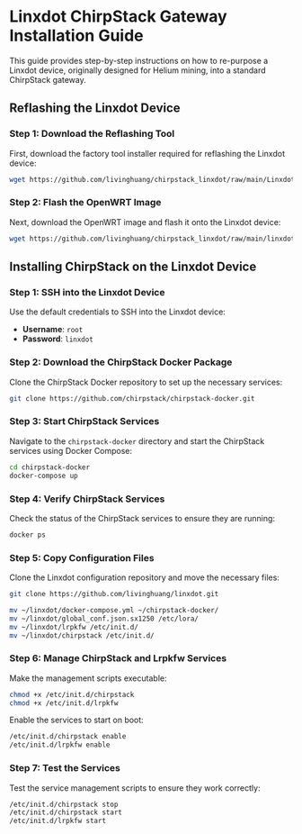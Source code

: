 # Linxdot ChirpStack Gateway Installation Guide

This guide provides step-by-step instructions on how to re-purpose a Linxdot device, originally designed for Helium mining, into a standard ChirpStack gateway.

## Reflashing the Linxdot Device

### Step 1: Download the Reflashing Tool

First, download the factory tool installer required for reflashing the Linxdot device:

```bash
wget https://github.com/livinghuang/chirpstack_linxdot/raw/main/Linxdot-Factory-tool-Installer.zip
```

### Step 2: Flash the OpenWRT Image

Next, download the OpenWRT image and flash it onto the Linxdot device:

```bash
wget https://github.com/livinghuang/chirpstack_linxdot/raw/main/linxdot-opensource-image-1.0.1.tar.gz
```

## Installing ChirpStack on the Linxdot Device

### Step 1: SSH into the Linxdot Device

Use the default credentials to SSH into the Linxdot device:

- **Username**: `root`
- **Password**: `linxdot`

### Step 2: Download the ChirpStack Docker Package

Clone the ChirpStack Docker repository to set up the necessary services:

```bash
git clone https://github.com/chirpstack/chirpstack-docker.git
```

### Step 3: Start ChirpStack Services

Navigate to the `chirpstack-docker` directory and start the ChirpStack services using Docker Compose:

```bash
cd chirpstack-docker
docker-compose up
```

### Step 4: Verify ChirpStack Services

Check the status of the ChirpStack services to ensure they are running:

```bash
docker ps
```

### Step 5: Copy Configuration Files

Clone the Linxdot configuration repository and move the necessary files:

```bash
git clone https://github.com/livinghuang/linxdot.git

mv ~/linxdot/docker-compose.yml ~/chirpstack-docker/
mv ~/linxdot/global_conf.json.sx1250 /etc/lora/
mv ~/linxdot/lrpkfw /etc/init.d/
mv ~/linxdot/chirpstack /etc/init.d/
```

### Step 6: Manage ChirpStack and Lrpkfw Services

Make the management scripts executable:

```bash
chmod +x /etc/init.d/chirpstack
chmod +x /etc/init.d/lrpkfw
```

Enable the services to start on boot:

```bash
/etc/init.d/chirpstack enable
/etc/init.d/lrpkfw enable
```

### Step 7: Test the Services

Test the service management scripts to ensure they work correctly:

```bash
/etc/init.d/chirpstack stop
/etc/init.d/chirpstack start
/etc/init.d/lrpkfw start
```